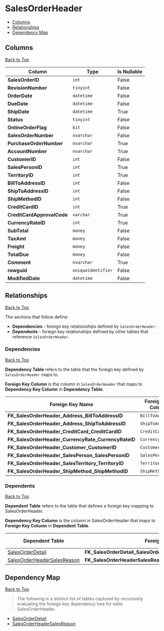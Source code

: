 # SalesOrderHeader

* [Columns](#columns)
* [Relationships](#relationships)
* [Dependency Map](#dependency-map)

## Columns
[Back to Top](#salesorderheader)

Column | Type | Is Nullable
-------|------|------------
**SalesOrderID** | `int` | False
**RevisionNumber** | `tinyint` | False
**OrderDate** | `datetime` | False
**DueDate** | `datetime` | False
**ShipDate** | `datetime` | True
**Status** | `tinyint` | False
**OnlineOrderFlag** | `bit` | False
**SalesOrderNumber** | `nvarchar` | False
**PurchaseOrderNumber** | `nvarchar` | True
**AccountNumber** | `nvarchar` | True
**CustomerID** | `int` | False
**SalesPersonID** | `int` | True
**TerritoryID** | `int` | True
**BillToAddressID** | `int` | False
**ShipToAddressID** | `int` | False
**ShipMethodID** | `int` | False
**CreditCardID** | `int` | True
**CreditCardApprovalCode** | `varchar` | True
**CurrencyRateID** | `int` | True
**SubTotal** | `money` | False
**TaxAmt** | `money` | False
**Freight** | `money` | False
**TotalDue** | `money` | False
**Comment** | `nvarchar` | True
**rowguid** | `uniqueidentifier` | False
**ModifiedDate** | `datetime` | False

## Relationships
[Back to Top](#salesorderheader)


The sections that follow define:
* **Dependencies** - foreign key relationships defined by `SalesOrderHeader`.
* **Dependents** - foreign key relationships defined by other tables that reference `SalesOrderHeader`.

### Dependencies
[Back to Top](#salesorderheader)

**Dependency Table** refers to the table that the foreign key defined by `SalesOrderHeader` maps to.

**Foreign Key Column** is the column in `SalesOrderHeader` that maps to **Dependency Key Column** in **Dependency Table**.

Foreign Key Name | Foreign Key Column | Dependency Table | Dependency Key Column
-----------------|--------------------|------------------|----------------------
**FK_SalesOrderHeader_Address_BillToAddressID** | `BillToAddressID` | [Address](./Address.md) | `AddressID`
**FK_SalesOrderHeader_Address_ShipToAddressID** | `ShipToAddressID` | [Address](./Address.md) | `AddressID`
**FK_SalesOrderHeader_CreditCard_CreditCardID** | `CreditCardID` | [CreditCard](./CreditCard.md) | `CreditCardID`
**FK_SalesOrderHeader_CurrencyRate_CurrencyRateID** | `CurrencyRateID` | [CurrencyRate](./CurrencyRate.md) | `CurrencyRateID`
**FK_SalesOrderHeader_Customer_CustomerID** | `CustomerID` | [Customer](./Customer.md) | `CustomerID`
**FK_SalesOrderHeader_SalesPerson_SalesPersonID** | `SalesPersonID` | [SalesPerson](./SalesPerson.md) | `BusinessEntityID`
**FK_SalesOrderHeader_SalesTerritory_TerritoryID** | `TerritoryID` | [SalesTerritory](./SalesTerritory.md) | `TerritoryID`
**FK_SalesOrderHeader_ShipMethod_ShipMethodID** | `ShipMethodID` | [ShipMethod](./ShipMethod.md) | `ShipMethodID`

### Dependents
[Back to Top](#salesorderheader)

**Dependent Table** refers to the table that defines a foreign key mapping to SalesOrderHeader.

**Dependency Key Column** is the column in SalesOrderHeader that maps to **Foreign Key Column** in **Dependent Table**.

Dependent Table | Foreign Key Name | Foreign Key Column | Dependency Key Column
----------------|------------------|--------------------|----------------------
[SalesOrderDetail](./SalesOrderDetail.md) | **FK_SalesOrderDetail_SalesOrderHeader_SalesOrderID** | `SalesOrderID` | `SalesOrderID`
[SalesOrderHeaderSalesReason](./SalesOrderHeaderSalesReason.md) | **FK_SalesOrderHeaderSalesReason_SalesOrderHeader_SalesOrderID** | `SalesOrderID` | `SalesOrderID`

## Dependency Map
[Back to Top](#salesorderheader)

> The following is a distinct list of tables captured by recursively evaluating the foreign key dependency tree for table SalesOrderHeader.

* [SalesOrderDetail](./SalesOrderDetail.md)
* [SalesOrderHeaderSalesReason](./SalesOrderHeaderSalesReason.md)
